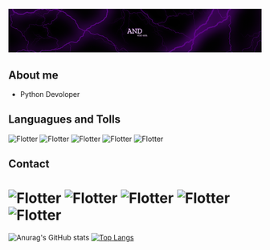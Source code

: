 ![Header](https://github.com/viri-xm/viri-xm/blob/master/assets/Val.png)

## About me
- Python Devoloper 

## Languagues and Tolls 

![Flotter](https://img.shields.io/badge/-Python-000000?style=for-the-badge&logo=python&logoColor=)
![Flotter](https://img.shields.io/badge/-Django-000000?style=for-the-badge&logo=django&logoColor=9F3ED5)
![Flotter](https://img.shields.io/badge/-Heroku-000000?style=for-the-badge&logo=heroku&logoColor=E3BED9)
![Flotter](https://img.shields.io/badge/-Sql-000000?style=for-the-badge&logo=mysql&logoColor=4A56D9)
![Flotter](https://img.shields.io/badge/-CSHARP-000000?style=for-the-badge&logo=C+Sharp&logoColor=469866)
## Contact
![Flotter](https://img.shields.io/badge/-Telegram-000000?style=for-the-badge&logo=telegram&logoColor=FF9C07)
![Flotter](https://img.shields.io/badge/-Discord-000000?style=for-the-badge&logo=discord&logoColor=)
![Flotter](https://img.shields.io/badge/-Spotify-000000?style=for-the-badge&logo=spotify&logoColor=)
![Flotter](https://img.shields.io/badge/-Figma-000000?style=for-the-badge&logo=figma&logoColor=)
![Flotter](https://img.shields.io/badge/-Behance-000000?style=for-the-badge&logo=behance&logoColor=8200FF)
=
![Anurag's GitHub stats](https://github-readme-stats.vercel.app/api?username=viri-xm&show_icons=true&theme=tokyonight)
[![Top Langs](https://github-readme-stats.vercel.app/api/top-langs/?username=viri-xm&layout=compact&theme=tokyonight)](https://github.com/anuraghazra/github-readme-stats)